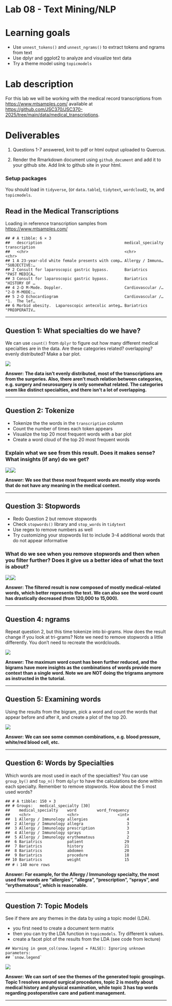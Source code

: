 Lab 08 - Text Mining/NLP
================

# Learning goals

- Use `unnest_tokens()` and `unnest_ngrams()` to extract tokens and
  ngrams from text
- Use dplyr and ggplot2 to analyze and visualize text data
- Try a theme model using `topicmodels`

# Lab description

For this lab we will be working with the medical record transcriptions
from <https://www.mtsamples.com/> available at
<https://github.com/JSC370/JSC370-2025/tree/main/data/medical_transcriptions>.

# Deliverables

1.  Questions 1-7 answered, knit to pdf or html output uploaded to
    Quercus.

2.  Render the Rmarkdown document using `github_document` and add it to
    your github site. Add link to github site in your html.

### Setup packages

You should load in `tidyverse`, (or `data.table`), `tidytext`,
`wordcloud2`, `tm`, and `topicmodels`.

## Read in the Medical Transcriptions

Loading in reference transcription samples from
<https://www.mtsamples.com/>

    ## # A tibble: 6 × 3
    ##   description                                    medical_specialty transcription
    ##   <chr>                                          <chr>             <chr>        
    ## 1 A 23-year-old white female presents with comp… Allergy / Immuno… "SUBJECTIVE:…
    ## 2 Consult for laparoscopic gastric bypass.       Bariatrics        "PAST MEDICA…
    ## 3 Consult for laparoscopic gastric bypass.       Bariatrics        "HISTORY OF …
    ## 4 2-D M-Mode. Doppler.                           Cardiovascular /… "2-D M-MODE:…
    ## 5 2-D Echocardiogram                             Cardiovascular /… "1.  The lef…
    ## 6 Morbid obesity.  Laparoscopic antecolic anteg… Bariatrics        "PREOPERATIV…

------------------------------------------------------------------------

## Question 1: What specialties do we have?

We can use `count()` from `dplyr` to figure out how many different
medical specialties are in the data. Are these categories related?
overlapping? evenly distributed? Make a bar plot.

![](08lab-text-mining_files/figure-gfm/unnamed-chunk-2-1.png)<!-- -->

**Answer:** **The data isn’t evenly distributed, most of the
transcriptions are from the surgeries. Also, there aren’t much relation
between categories, e.g. surgery and neurosurgery is only somewhat
related. The categories seem like distinct specialties, and there isn’t
a lot of overlapping.**

------------------------------------------------------------------------

## Question 2: Tokenize

- Tokenize the the words in the `transcription` column
- Count the number of times each token appears
- Visualize the top 20 most frequent words with a bar plot
- Create a word cloud of the top 20 most frequent words

### Explain what we see from this result. Does it makes sense? What insights (if any) do we get?

![](08lab-text-mining_files/figure-gfm/unnamed-chunk-3-1.png)<!-- -->![](08lab-text-mining_files/figure-gfm/unnamed-chunk-3-2.png)<!-- -->

**Answer:** **We see that these most frequent words are mostly stop
words that do not have any meaning in the medical context.**

------------------------------------------------------------------------

## Question 3: Stopwords

- Redo Question 2 but remove stopwords
- Check `stopwords()` library and `stop_words` in `tidytext`
- Use regex to remove numbers as well
- Try customizing your stopwords list to include 3-4 additional words
  that do not appear informative

### What do we see when you remove stopwords and then when you filter further? Does it give us a better idea of what the text is about?

![](08lab-text-mining_files/figure-gfm/unnamed-chunk-4-1.png)<!-- -->![](08lab-text-mining_files/figure-gfm/unnamed-chunk-4-2.png)<!-- -->

**Answer:** **The filtered result is now composed of mostly
medical-related words, which better represents the text. We can also see
the word count has drastically decreased (from 120,000 to 15,000).**

------------------------------------------------------------------------

## Question 4: ngrams

Repeat question 2, but this time tokenize into bi-grams. How does the
result change if you look at tri-grams? Note we need to remove stopwords
a little differently. You don’t need to recreate the wordclouds.

![](08lab-text-mining_files/figure-gfm/unnamed-chunk-5-1.png)<!-- -->

**Answer:** **The maximum word count has been further reduced, and the
bigrams have more insights as the combinations of words provide more
context than a single word. Note we are NOT doing the trigrams anymore
as instructed in the tutorial.**

------------------------------------------------------------------------

## Question 5: Examining words

Using the results from the bigram, pick a word and count the words that
appear before and after it, and create a plot of the top 20.

![](08lab-text-mining_files/figure-gfm/unnamed-chunk-7-1.png)<!-- -->

**Answer:** **We can see some common combinations, e.g. blood pressure,
white/red blood cell, etc.**

------------------------------------------------------------------------

## Question 6: Words by Specialties

Which words are most used in each of the specialties? You can use
`group_by()` and `top_n()` from `dplyr` to have the calculations be done
within each specialty. Remember to remove stopwords. How about the 5
most used words?

    ## # A tibble: 150 × 3
    ## # Groups:   medical_specialty [30]
    ##    medical_specialty    word         word_frequency
    ##    <chr>                <chr>                 <int>
    ##  1 Allergy / Immunology allergies                 4
    ##  2 Allergy / Immunology allegra                   3
    ##  3 Allergy / Immunology prescription              3
    ##  4 Allergy / Immunology sprays                    3
    ##  5 Allergy / Immunology erythematous              2
    ##  6 Bariatrics           patient                  29
    ##  7 Bariatrics           history                  21
    ##  8 Bariatrics           abdomen                  20
    ##  9 Bariatrics           procedure                18
    ## 10 Bariatrics           weight                   15
    ## # ℹ 140 more rows

**Answer:** **For example, for the Allergy / Immunology specialty, the
most used five words are “allergies”, “allegra”, “prescription”,
“sprays”, and “erythematous”, which is reasonable.**

------------------------------------------------------------------------

## Question 7: Topic Models

See if there are any themes in the data by using a topic model (LDA).

- you first need to create a document term matrix
- then you can try the LDA function in `topicmodels`. Try different k
  values.
- create a facet plot of the results from the LDA (see code from
  lecture)

<!-- -->

    ## Warning in geom_col(snow.legend = FALSE): Ignoring unknown parameters:
    ## `snow.legend`

![](08lab-text-mining_files/figure-gfm/unnamed-chunk-10-1.png)<!-- -->

**Answer:** **We can sort of see the themes of the generated topic
groupings. Topic 1 resolves around surgical procedures, topic 2 is
mostly about medical history and physical examination, while topic 3 has
top words regarding postoperative care and patient management.**

------------------------------------------------------------------------
